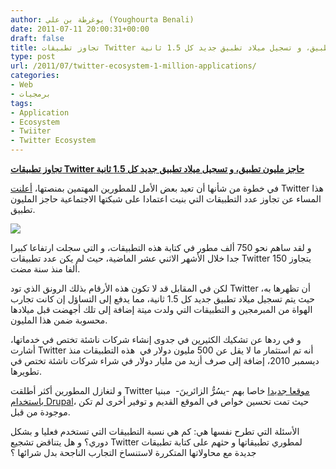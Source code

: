 ```yaml
---
author: يوغرطة بن علي (Youghourta Benali)
date: 2011-07-11 20:00:31+00:00
draft: false
title: تجاوز تطبيقات Twitter حاجز مليون تطبيق، و تسجيل ميلاد تطبيق جديد كل 1.5 ثانية
type: post
url: /2011/07/twitter-ecosystem-1-million-applications/
categories:
- Web
- برمجيات
tags:
- Application
- Ecosystem
- Twiiter
- Twitter Ecosystem
---
```


[**تجاوز تطبيقات Twitter حاجز مليون تطبيق، و تسجيل ميلاد تطبيق جديد كل 1.5 ثانية**](http://www.it-scoop.com/2011/07/twitter-ecosystem-1-million-applications/)




في خطوة من شأنها أن تعيد بعض الأمل للمطورين المهتمين بمنصتها، [أعلنت](http://blog.twitter.com/2011/07/one-million-registered-twitter-apps.html) Twitter هذا المساء عن تجاوز عدد التطبيقات التي بنيت اعتمادا على شبكتها الاجتماعية حاجز المليون تطبيق.




[![](http://www.it-scoop.com/wp-content/uploads/2011/07/dev-bird.gif)
](http://www.it-scoop.com/2011/07/twitter-ecosystem-1-million-applications/)




و لقد ساهم نحو 750 ألف مطور في كتابة هذه التطبيقات، و التي سجلت ارتفاعا كبيرا جدا خلال الأشهر الاثني عشر الماضية، حيث لم يكن عدد تطبيقات Twitter يتجاوز 150 ألفا منذ سنة مضت.




لكن في المقابل قد لا تكون هذه الأرقام بذلك الرونق الذي تود Twitter أن تظهرها به، حيث يتم تسجيل ميلاد تطبيق جديد كل 1.5 ثانية، مما يدفع إلى التساؤل إن كانت تجارب الهواة من المبرمجين و التطبيقات التي ولدت ميتة إضافة إلى تلك أجهضت قبل ميلادها محسوبة ضمن هذا المليون.




و في ردها عن تشكيك الكثيرين في جدوى إنشاء شركات ناشئة تختص في خدماتها، أشارت Twitter أنه تم استثمار ما لا يقل عن 500 مليون دولار في  هذه التطبيقات منذ ديسمبر 2010، إضافة إلى صرف أزيد من مليار دولار في شراء شركات ناشئة تختص في تطويرها.




و لتغازل المطورين أكثر أطلقت Twitter [موقعا جديدا](https://dev.twitter.com/) خاصا بهم -يسُرُّ الزائرينَ-  مبنيا [باستخدام Drupal](https://dev.twitter.com/blog/new-twitter-developer-site)، حيث تمت تحسين خواص في الموقع القديم و توفير أخرى لم تكن موجودة من قبل.




الأسئلة التي تطرح نفسها هي: كم هي نسبة التطبيقات التي تستخدم فعليا و بشكل دوري؟ و هل يتناقض تشجيع Twitter لمطوري تطبيقاتها و حثهم على كتابة تطبيقات جديدة مع محاولاتها المتكررة لاستنساخ التجارب الناجحة بدل شرائها ؟

